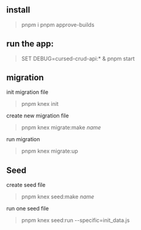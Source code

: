 ## install

> pnpm i
> pnpm approve-builds

## run the app:

> SET DEBUG=cursed-crud-api:\* & pnpm start

## migration

init migration file

> pnpm knex init

create new migration file

> pnpm knex migrate:make _name_

run migration

> pnpm knex migrate:up

## Seed

create seed file

> pnpm knex seed:make _name_

run one seed file

> pnpm knex seed:run --specific=init_data.js
